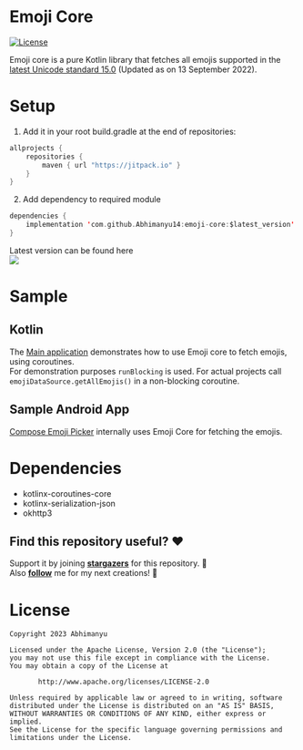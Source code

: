 # Emoji Core

<a href="https://opensource.org/licenses/Apache-2.0"><img alt="License" src="https://img.shields.io/badge/License-Apache%202.0-blue.svg"/></a>

Emoji core is a pure Kotlin library that fetches all emojis supported in the [latest Unicode standard 15.0](https://unicode.org/versions/Unicode15.0.0/) (Updated as on 13 September 2022).

# Setup

1. Add it in your root build.gradle at the end of repositories:
```kotlin
allprojects {
    repositories {
        maven { url "https://jitpack.io" }
    }
}
```

2. Add dependency to required module
```kotlin
dependencies {
    implementation 'com.github.Abhimanyu14:emoji-core:$latest_version'
}
```

Latest version can be found here </br>
[![](https://jitpack.io/v/Abhimanyu14/emoji-core.svg)](https://jitpack.io/#Abhimanyu14/emoji-core)

# Sample

## Kotlin
The [Main application](/src/main/kotlin/emoji/core/Main.kt)  demonstrates how to use Emoji core to fetch emojis, using coroutines. </br>
For demonstration purposes `runBlocking` is used. For actual projects call `emojiDataSource.getAllEmojis()` in a non-blocking coroutine.

## Sample Android App
[Compose Emoji Picker](https://github.com/Abhimanyu14/compose-emoji-picker) internally uses Emoji Core for fetching the emojis.

# Dependencies

* kotlinx-coroutines-core
* kotlinx-serialization-json
* okhttp3

## Find this repository useful? ♥️

Support it by joining __[stargazers](https://github.com/Abhimanyu14/emoji-core/stargazers)__ for this repository. 🌟  
Also __[follow](https://github.com/Abhimanyu14)__ me for my next creations! 🤗

# License

```
Copyright 2023 Abhimanyu

Licensed under the Apache License, Version 2.0 (the "License");
you may not use this file except in compliance with the License.
You may obtain a copy of the License at

       http://www.apache.org/licenses/LICENSE-2.0

Unless required by applicable law or agreed to in writing, software
distributed under the License is distributed on an "AS IS" BASIS,
WITHOUT WARRANTIES OR CONDITIONS OF ANY KIND, either express or implied.
See the License for the specific language governing permissions and
limitations under the License.
```
